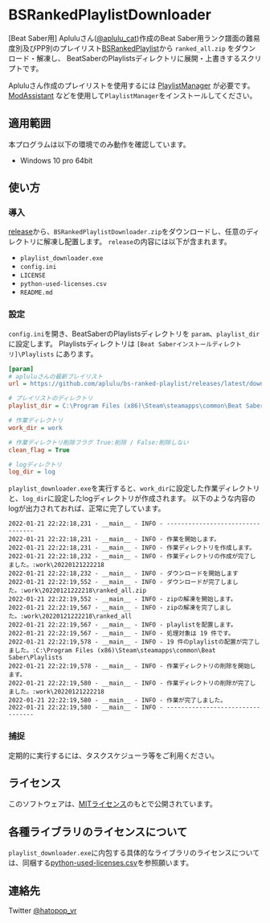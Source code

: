# BSRankedPlaylistDownloader
[Beat Saber用] Apluluさん([@aplulu_cat](https://twitter.com/aplulu_cat))作成のBeat Saber用ランク譜面の難易度別及びPP別のプレイリスト[BSRankedPlaylist](https://github.com/aplulu/bs-ranked-playlist)から `ranked_all.zip` をダウンロード・解凍し、
BeatSaberのPlaylistsディレクトリに展開・上書きするスクリプトです。


Apluluさん作成のプレイリストを使用するには [PlaylistManager](https://github.com/rithik-b/PlaylistManager) が必要です。
[ModAssistant](https://github.com/Assistant/ModAssistant) などを使用して`PlaylistManager`をインストールしてください。

## 適用範囲
本プログラムは以下の環境でのみ動作を確認しています。
- Windows 10 pro 64bit

## 使い方

### 導入

[release](https://github.com/hatopopvr/BSRankedPlaylistDownloader/releases)から、`BSRankedPlaylistDownloader.zip`をダウンロードし、任意のディレクトリに解凍し配置します。
`release`の内容には以下が含まれます。

- `playlist_downloader.exe`
- `config.ini`
- `LICENSE`
- `python-used-licenses.csv`
- `README.md`

### 設定

`config.ini`を開き、BeatSaberのPlaylistsディレクトリを `param`、`playlist_dir`に設定します。
Playlistsディレクトリは `[Beat Saberインストールディレクトリ]\Playlists` にあります。

```config.ini
[param]
# apluluさんの最新プレイリスト
url = https://github.com/aplulu/bs-ranked-playlist/releases/latest/download/ranked_all.zip

# プレイリストのディレクトリ
playlist_dir = C:\Program Files (x86)\Steam\steamapps\common\Beat Saber\Playlists

# 作業ディレクトリ
work_dir = work

# 作業ディレクトリ削除フラグ True:削除 / False:削除しない
clean_flag = True

# logディレクトリ
log_dir = log
```

`playlist_downloader.exe`を実行すると、`work_dir`に設定した作業ディレクトリと、`log_dir`に設定したlogディレクトリが作成されます。
以下のような内容のlogが出力されておれば、正常に完了しています。

```
2022-01-21 22:22:18,231 - __main__ - INFO - ---------------------------------
2022-01-21 22:22:18,231 - __main__ - INFO - 作業を開始します。
2022-01-21 22:22:18,231 - __main__ - INFO - 作業ディレクトリを作成します。
2022-01-21 22:22:18,232 - __main__ - INFO - 作業ディレクトリの作成が完了しました。:work\20220121222218
2022-01-21 22:22:18,232 - __main__ - INFO - ダウンロードを開始します
2022-01-21 22:22:19,552 - __main__ - INFO - ダウンロードが完了しました。:work\20220121222218\ranked_all.zip
2022-01-21 22:22:19,552 - __main__ - INFO - zipの解凍を開始します。
2022-01-21 22:22:19,567 - __main__ - INFO - zipの解凍を完了しました。:work\20220121222218\ranked_all
2022-01-21 22:22:19,567 - __main__ - INFO - playlistを配置します。
2022-01-21 22:22:19,567 - __main__ - INFO - 処理対象は 19 件です。
2022-01-21 22:22:19,578 - __main__ - INFO - 19 件のplaylistの配置が完了しました。:C:\Program Files (x86)\Steam\steamapps\common\Beat Saber\Playlists
2022-01-21 22:22:19,578 - __main__ - INFO - 作業ディレクトリの削除を開始します。
2022-01-21 22:22:19,580 - __main__ - INFO - 作業ディレクトリの削除が完了しました。:work\20220121222218
2022-01-21 22:22:19,580 - __main__ - INFO - 作業が完了しました。
2022-01-21 22:22:19,580 - __main__ - INFO - ---------------------------------
```

### 捕捉 

定期的に実行するには、タスクスケジューラ等をご利用ください。

## ライセンス

このソフトウェアは、[MITライセンス](https://github.com/hatopopvr/BSRankedPlaylistDownloader/blob/main/LICENSE)のもとで公開されています。

## 各種ライブラリのライセンスについて
`playlist_downloader.exe`に内包する具体的なライブラリのライセンスについては、同梱する[python-used-licenses.csv](https://github.com/hatopopvr/BSRankedPlaylistDownloader/blob/main/python-used-licenses.csv)を参照願います。

## 連絡先
Twitter [@hatopop_vr](https://twitter.com/hatopop_vr)
